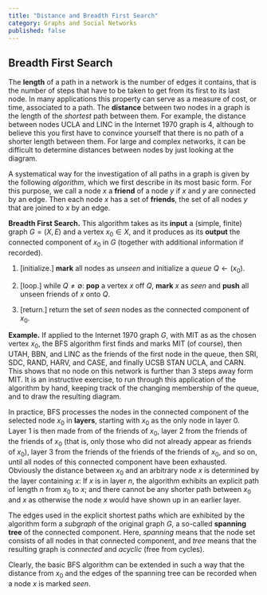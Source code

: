 ```yaml
---
title: "Distance and Breadth First Search"
category: Graphs and Social Networks
published: false
---
```


## Breadth First Search

The **length** of a path in a network is the number of edges it
contains, that is the number of steps that have to be taken to get
from its first to its last node.
In many applications this property
can serve as a measure of cost, or time,
associated to a path.
The **distance** between two nodes in a graph
is the length of the *shortest* path between them.
For example, the distance between nodes UCLA and LINC in the
Internet 1970 graph is 4, although to believe this
you first have to convince yourself that there is no path
of a shorter length between them.  For large and complex networks,
it can be difficult to determine distances between nodes by
just looking at the diagram.

A systematical way for the investigation of all paths in a graph is
given by the following _algorithm_, which we first describe in its most
basic form.  For this purpose, we call a node $x$ a **friend** of  a node $y$
if $x$ and $y$ are connected by an edge.
Then each node $x$ has a set of **friends**, the set of all
nodes $y$ that are joined to $x$ by an edge.

**Breadth First Search.** This algorithm takes as its **input** a
(simple, finite) graph $G = (X, E)$ and a vertex $x_0 \in X$, and it
produces as its **output** the connected component of $x_0$ in $G$
(together with additional information if recorded).

1. [initialize.] **mark** all nodes as _unseen_ and initialize a _queue_ $Q \gets (x_0)$.

2. [loop.] while $Q \neq \emptyset$: **pop** a vertex $x$ off $Q$, **mark**
$x$ as *seen* and **push** all unseen friends of $x$ onto $Q$.

3. [return.] return the set of _seen_ nodes as the connected component of $x_0$.

**Example.** If applied to the Internet 1970 graph $G$, with MIT as as
the chosen vertex $x_0$, the BFS algorithm first finds and marks MIT
(of course), then UTAH, BBN, and LINC as the friends of the first node
in the queue, then SRI, SDC, RAND, HARV, and CASE, and finally UCSB
STAN UCLA, and CARN.  This shows that no node on this network is
further than 3 steps away form MIT.  It is an instructive exercise, to
run through this application of the algorithm by hand, keeping track
of the changing membership of the queue, and to draw the resulting diagram.

In practice, BFS processes the nodes in the connected component of the selected node $x_0$ in **layers**, starting with $x_0$ as the only node in layer 0.
Layer 1 is then made from of the friends of $x_0$,
layer 2 from the friends of the friends of $x_0$ (that is, only those
who did not already appear as friends of $x_0$),
layer 3 from the friends of the friends of the friends of $x_0$,
and so on, until all nodes of this connected component have been exhausted.
Obviously the distance between $x_0$ and an arbitrary node $x$ is determined
by the layer containing $x$: If $x$ is in layer $n$, the algorithm exhibits an
explicit path of length $n$ from $x_0$ to $x$;
and there cannot be any shorter path between $x_0$ and $x$
as otherwise the node $x$ would have shown up in an earlier layer.

The edges used in the explicit shortest paths which
are exhibited by the algorithm form a _subgraph_ of the original graph $G$,
a so-called **spanning tree** of the connected component.
Here, _spanning_ means that the node set consists of all nodes in that
connected component, and _tree_ means that the resulting graph is
_connected_ and _acyclic_ (free from cycles).

Clearly, the basic BFS algorithm can be extended in such a way that
the distance from $x_0$ and the edges of the spanning tree
can be recorded when a node $x$ is marked _seen_.

